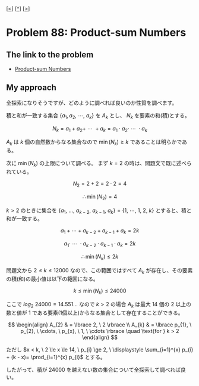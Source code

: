 \[[<](./p0087.md)] \[[^](../README_ja.md)] \[[>](./p0089.md)]

# Problem 88: Product-sum Numbers

## The link to the problem

- [Product-sum Numbers](https://projecteuler.net/problem=88)

## My approach

全探索になりそうですが、どのように調べれば良いのか性質を調べます。

積と和が一致する集合 $\lbrace a_{1}, a_{2}, \ \cdots, \  a_{k} \rbrace$ を $A_{k}$ とし、 $N_{k}$ を要素の和(積)とする。

$$
N_{k} = a_{1} + a_{2} + \  \cdots \ + a_{k} = a_{1} \cdot a_{2} \cdot \ \cdots \ \cdot a_{k}
$$

$A_{k}$ は $k$ 個の自然数からなる集合なので $\min{(N_{k})} \ge k$ であることは明らかである。

次に $\min(N_{k})$ の上限について調べる。
まず $k=2$ の時は、問題文で既に述べられている。

$$N_{2} = 2 + 2 = 2 \cdot 2 = 4$$

$$\therefore \min(N_{2}) = 4$$

$k>2$ のときに集合を $\lbrace a_{1}, \ ..., \ a_{k-2}, \ a_{k-1}, \ a_{k} \rbrace = \lbrace 1, \ \cdots, \ 1, \ 2, \ k \rbrace$ とすると、積と和が一致する。

$$a_{1} + \cdots + a_{k-2} + a_{k-1} + a_{k} = 2k$$

$$a_{1} \cdot \ \cdots \ \cdot a_{k-2} \cdot a_{k-1} \cdot a_{k} = 2k$$

$$\therefore \min(N_{k}) \le 2k$$

問題文から $2 \le k \le 12000$ なので、この範囲ではすべて $A_{k}$ が存在し、その要素の積(和)の最小値は以下の範囲になる。

$$k \le \min(N_{k}) \le 24000$$

ここで $log_{2} \ 24000 = 14.551...$ なので $k>2$ の場合 $A_{k}$ は最大 14 個の 2 以上の数と値が 1 である要素(1個以上)からなる集合として存在することができる。

$$
\begin{align}
A_{2} & = \lbrace 2, \ 2 \rbrace \\
A_{k} & = \lbrace p_{1}, \ p_{2}, \ \cdots, \  p_{x}, \ 1, \ \cdots \rbrace \quad \text{for } k > 2
\end{align}
$$

ただし $x < k, \ 2 \le x \le 14, \ p_{i} \ge 2, \ \displaystyle \sum_{i=1}^{x} p_{i} + (k - x)= \prod_{i=1}^{x} p_{i}$ とする。

したがって、積が 24000 を越えない数の集合について全探索して調べれば良い。
